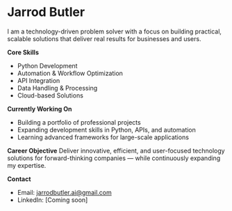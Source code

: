 # Jarrod Butler

I am a technology-driven problem solver with a focus on building practical, scalable solutions that deliver real results for businesses and users.

**Core Skills**
- Python Development
- Automation & Workflow Optimization
- API Integration
- Data Handling & Processing
- Cloud-based Solutions

**Currently Working On**
- Building a portfolio of professional projects
- Expanding development skills in Python, APIs, and automation
- Learning advanced frameworks for large-scale applications

**Career Objective**
Deliver innovative, efficient, and user-focused technology solutions for forward-thinking companies — while continuously expanding my expertise.

**Contact**
- Email: jarrodbutler.ai@gmail.com
- LinkedIn: [Coming soon]
